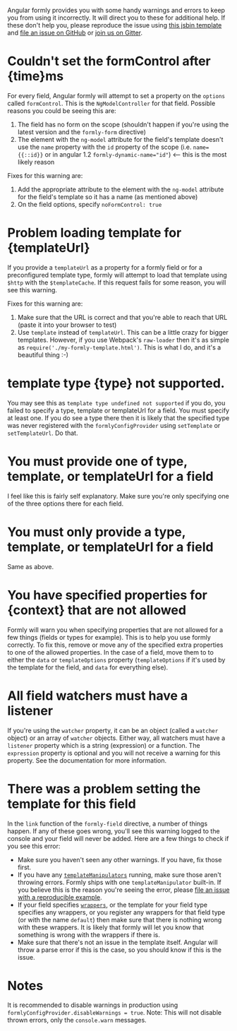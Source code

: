 Angular formly provides you with some handy warnings and errors to keep you from using it incorrectly. It will direct
you to these for additional help. If these don't help you, please reproduce the issue using
[this jsbin template](http://jsbin.com/biqesi/edit) and
[file an issue on GitHub](https://github.com/formly-js/angular-formly/issues) or
[join us on Gitter](https://gitter.im/formly-js/angular-formly).

# Couldn't set the formControl after {time}ms

For every field, Angular formly will attempt to set a property on the `options` called `formControl`. This is the
`NgModelController` for that field. Possible reasons you could be seeing this are:

1. The field has no form on the scope (shouldn't happen if you're using the latest version and the `formly-form`
directive)
2. The element with the `ng-model` attribute for the field's template doesn't use the `name` property with the `id`
property of the scope (i.e. `name={{::id}}` or in angular 1.2 `formly-dynamic-name="id"`) <-- this is the most likely
reason

Fixes for this warning are:

1. Add the appropriate attribute to the element with the `ng-model` attribute for the field's template so it has a name
(as mentioned above)
2. On the field options, specify `noFormControl: true`

# Problem loading template for {templateUrl}

If you provide a `templateUrl` as a property for a formly field or for a preconfigured template type, formly will
attempt to load that template using `$http` with the `$templateCache`. If this request fails for some reason, you will
see this warning.

Fixes for this warning are:

1. Make sure that the URL is correct and that you're able to reach that URL (paste it into your browser to test)
2. Use `template` instead of `templateUrl`. This can be a little crazy for bigger templates. However, if you use
Webpack's `raw-loader` then it's as simple as `require('./my-formly-template.html')`. This is what I do, and it's a
beautiful thing :-)

# template type {type} not supported.

You may see this as `template type undefined not supported` if you do, you failed to specify a type, template or
templateUrl for a field. You must specify at least one. If you do see a type there then it is likely that the specified
type was never registered with the `formlyConfigProvider` using `setTemplate` or `setTemplateUrl`. Do that.

# You must provide one of type, template, or templateUrl for a field

I feel like this is fairly self explanatory. Make sure you're only specifying one of the three options there for each
field.

# You must only provide a type, template, or templateUrl for a field

Same as above.

# You have specified properties for {context} that are not allowed

Formly will warn you when specifying properties that are not allowed for a few things (fields or types for example).
This is to help you use formly correctly. To fix this, remove or move any of the specified extra properties to one of
the allowed properties. In the case of a field, move them to to either the `data` or `templateOptions` property
(`templateOptions` if it's used by the template for the field, and `data` for everything else).

# All field watchers must have a listener

If you're using the `watcher` property, it can be an object (called a `watcher` object) or an array of `watcher`
objects. Either way, all watchers must have a `listener` property which is a string (expression) or a function. The
`expression` property is optional and you will not receive a warning for this property. See the documentation for more
information.

# There was a problem setting the template for this field

In the `link` function of the `formly-field` directive, a number of things happen. If any of these goes wrong, you'll
see this warning logged to the console and your field will never be added. Here are a few things to check if you see
this error:

- Make sure you haven't seen any other warnings. If you have, fix those first.
- If you have any [`templateManipulators`](https://github.com/formly-js/angular-formly/#templatemanipulators) running,
make sure those aren't throwing errors. Formly ships with one `templateManipulator` built-in. If you believe this is the
reason you're seeing the error, please
[file an issue with a reproducible example](https://github.com/formly-js/angular-formly/blob/master/CONTRIBUTING.md#issues).
- If your field specifies [`wrappers`](https://github.com/formly-js/angular-formly#wrapper-stringarray-of-strings),
or the template for your field type specifies any wrappers, or you register any wrappers for that field type (or with
the name `default`) then make sure that there is nothing wrong with these wrappers. It is likely that formly will let
you know that something is wrong with the wrappers if there is.
- Make sure that there's not an issue in the template itself. Angular will throw a parse error if this is the case, so
you should know if this is the issue.

# Notes

It is recommended to disable warnings in production using `formlyConfigProvider.disableWarnings = true`. Note: This will
not disable thrown errors, only the `console.warn` messages.
